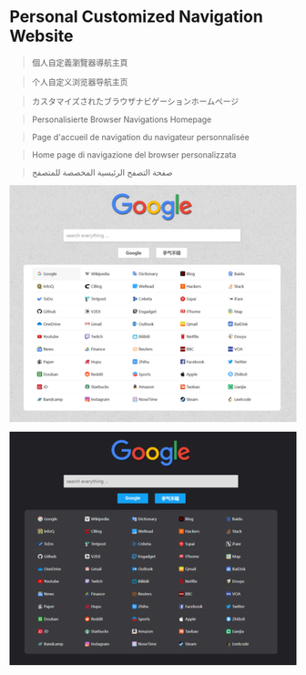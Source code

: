 # Personal Customized Navigation Website

> 個人自定義瀏覽器導航主頁

> 个人自定义浏览器导航主页

> カスタマイズされたブラウザナビゲーションホームページ

> Personalisierte Browser Navigations Homepage

> Page d'accueil de navigation du navigateur personnalisée

> Home page di navigazione del browser personalizzata

> صفحة التصفح الرئيسية المخصصة للمتصفح

![tojohnonly](https://github.com/tojohnonly/personal.navigation.website/blob/master/Ensk's%20Web/images/Demo.png)


![tojohnonly](https://github.com/tojohnonly/personal.navigation.website/blob/master/Ensk's%20Web%20Dark/images/Demo.png)

